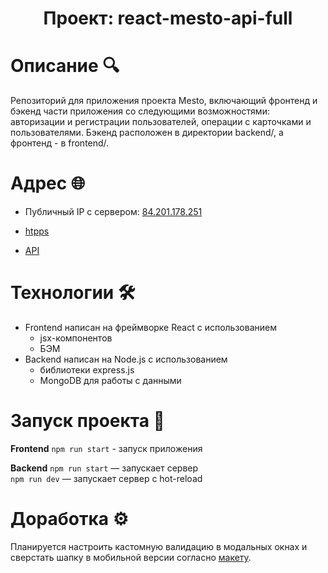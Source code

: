 <h1 align="center">Проект: react-mesto-api-full</h1>

# Описание &#128269;
Репозиторий для приложения проекта Mesto, включающий фронтенд и бэкенд части приложения со следующими возможностями: авторизации и регистрации пользователей, операции с карточками и пользователями. Бэкенд расположен в директории backend/, а фронтенд - в frontend/.

# Адрес &#127760;
 - Публичный IP с сервером: [84.201.178.251](http://84.201.178.251/)

 - [htpps](https://mesto.pupkova.nomoredomains.club/)
 
 - [API](https://api.mesto.pupkova.nomoredomains.club/)

# Технологии &#128736;
 - Frontend написан на фреймворке React с использованием
   - jsx-компонентов
   - БЭМ
 - Backend написан на Node.js с использованием
   - библиотеки express.js
   - MongoDB для работы с данными

# Запуск проекта &#128640;
**Frontend**
  `npm run start` - запуск приложения

**Backend**
  `npm run start` — запускает сервер   
  `npm run dev` — запускает сервер с hot-reload

# Доработка &#9881;
Планируется настроить кастомную валидацию в модальных окнах и сверстать шапку в мобильной версии согласно [макету](https://www.figma.com/file/TAozx2V8LjKoLrppx4f7o5/Sprint-12?node-id=0%3A1).